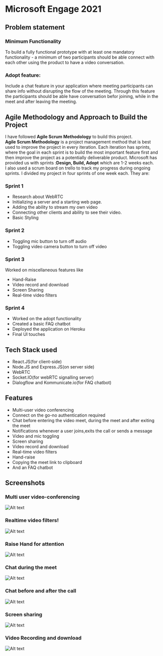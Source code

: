 # Microsoft Engage 2021



## Problem statement

### Minimum Functionality

To build a fully functional prototype with at least one mandatory functionality -
a minimum of two participants should be able connect with each other using the product to have a video conversation.

### Adopt feature:

Include a chat feature in your application where meeting participants can share info without disrupting the flow of the meeting.
Through this feature the participants should be able have conversation befor joining, while in the meet and after leaving the meeting.

## Agile Methodology and Approach to Build the Project

I have followed **Agile Scrum Methodology** to build this project.<br/>
**Agile Scrum Methodology** is a project management method that is best used to improve the project in every iteration.
Each iteration has sprints, where the goal in each sprint is to build the most important feature first and then improve the project as a potentially deliverable product.
Microsoft has provided us with sprints :**Design, Build, Adopt** which are 1-2 weeks each.<br/>
I also used a scrum board on trello to track my progress during ongoing sprints.
I divided my project in four sprints of one week each.
They are:

### Sprint 1

- Research about WebRTC
- Initializing a server and a starting web page.
- Adding the ability to stream my own video
- Connecting other clients and ability to see their video.
- Basic Styling

### Sprint 2

- Toggling mic button to turn off audio
- Toggling video camera button to turn off video

### Sprint 3

Worked on miscellaneous features like

- Hand-Raise
- Video record and download
- Screen Sharing
- Real-time video filters

### Sprint 4

- Worked on the adopt functionality
- Created a basic FAQ chatbot
- Deployed the application on Heroku
- Final UI touches

## Tech Stack used

- React.JS(for client-side)
- Node.JS and Express.JS(on server side)
- WebRTC
- Socket.IO(for webRTC signalling server)
- Dialogflow and Kommunicate.io(for FAQ chatbot)

## Features

- Multi-user video conferencing
- Connect on the go-no authentication required
- Chat before entering the video meet, during the meet and after exiting the meet
- Notifications whenever a user joins,exits the call or sends a message
- Video and mic toggling
- Screen sharing
- Video record and download
- Real-time video filters
- Hand-raise
- Copying the meet link to clipboard
- And an FAQ chatbot

## Screenshots

### Multi user video-conferencing
![Alt text](screenshots/1.png)

### Realtime video filters!
![Alt text](screenshots/2.png)

### Raise Hand for attention
![Alt text](screenshots/3.png)

### Chat during the meet
![Alt text](screenshots/4.png)

### Chat before and after the call
![Alt text](screenshots/5.png)

### Screen sharing
![Alt text](screenshots/6.png)
 
 ### Video Recording and download
 ![Alt text](screenshots/7.png)